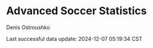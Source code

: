# Advanced Soccer Statistics
Denis Ostroushko

<!-- gfm -->

Last successful data update: 2024-12-07 05:19:34 CST
